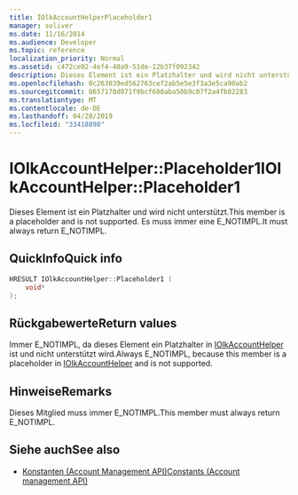 ```yaml
---
title: IOlkAccountHelperPlaceholder1
manager: soliver
ms.date: 11/16/2014
ms.audience: Developer
ms.topic: reference
localization_priority: Normal
ms.assetid: c472ce02-4ef4-40a9-51de-12b37f092342
description: Dieses Element ist ein Platzhalter und wird nicht unterstützt. Es muss immer eine E_NOTIMPL.
ms.openlocfilehash: 0c263039ed562763cef2ab5e5e3f3a3e5ca90ab2
ms.sourcegitcommit: 8657170d071f9bcf680aba50b9c07f2a4fb82283
ms.translationtype: MT
ms.contentlocale: de-DE
ms.lasthandoff: 04/28/2019
ms.locfileid: "33418890"
---
```

# <a name="iolkaccounthelperplaceholder1"></a><span data-ttu-id="161e0-104">IOlkAccountHelper::Placeholder1</span><span class="sxs-lookup"><span data-stu-id="161e0-104">IOlkAccountHelper::Placeholder1</span></span>

<span data-ttu-id="161e0-105">Dieses Element ist ein Platzhalter und wird nicht unterstützt.</span><span class="sxs-lookup"><span data-stu-id="161e0-105">This member is a placeholder and is not supported.</span></span> <span data-ttu-id="161e0-106">Es muss immer eine E_NOTIMPL.</span><span class="sxs-lookup"><span data-stu-id="161e0-106">It must always return E_NOTIMPL.</span></span>
  
## <a name="quick-info"></a><span data-ttu-id="161e0-107">QuickInfo</span><span class="sxs-lookup"><span data-stu-id="161e0-107">Quick info</span></span>

```cpp
HRESULT IOlkAccountHelper::Placeholder1 (  
    void* 
);
```

## <a name="return-values"></a><span data-ttu-id="161e0-108">Rückgabewerte</span><span class="sxs-lookup"><span data-stu-id="161e0-108">Return values</span></span>

<span data-ttu-id="161e0-109">Immer E_NOTIMPL, da dieses Element ein Platzhalter in [IOlkAccountHelper](iolkaccounthelper.md) ist und nicht unterstützt wird.</span><span class="sxs-lookup"><span data-stu-id="161e0-109">Always E_NOTIMPL, because this member is a placeholder in [IOlkAccountHelper](iolkaccounthelper.md) and is not supported.</span></span> 
  
## <a name="remarks"></a><span data-ttu-id="161e0-110">Hinweise</span><span class="sxs-lookup"><span data-stu-id="161e0-110">Remarks</span></span>

<span data-ttu-id="161e0-111">Dieses Mitglied muss immer E_NOTIMPL.</span><span class="sxs-lookup"><span data-stu-id="161e0-111">This member must always return E_NOTIMPL.</span></span>
  
## <a name="see-also"></a><span data-ttu-id="161e0-112">Siehe auch</span><span class="sxs-lookup"><span data-stu-id="161e0-112">See also</span></span>

- [<span data-ttu-id="161e0-113">Konstanten (Account Management API)</span><span class="sxs-lookup"><span data-stu-id="161e0-113">Constants (Account management API)</span></span>](constants-account-management-api.md)

